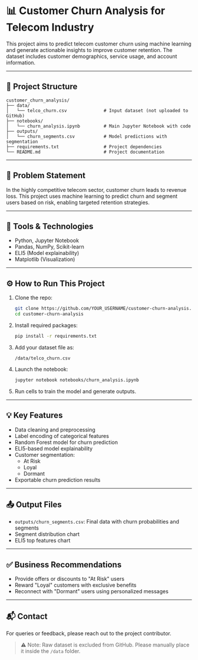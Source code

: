 # 📊 Customer Churn Analysis for Telecom Industry

This project aims to predict telecom customer churn using machine learning and generate actionable insights to improve customer retention. The dataset includes customer demographics, service usage, and account information.

---

## 📁 Project Structure

```
customer_churn_analysis/
├── data/
│   └── telco_churn.csv              # Input dataset (not uploaded to GitHub)
├── notebooks/
│   └── churn_analysis.ipynb         # Main Jupyter Notebook with code
├── outputs/
│   └── churn_segments.csv           # Model predictions with segmentation
├── requirements.txt                 # Project dependencies
└── README.md                        # Project documentation
```

---

## 📌 Problem Statement

In the highly competitive telecom sector, customer churn leads to revenue loss. This project uses machine learning to predict churn and segment users based on risk, enabling targeted retention strategies.

---

## 🧰 Tools & Technologies

- Python, Jupyter Notebook
- Pandas, NumPy, Scikit-learn
- ELI5 (Model explainability)
- Matplotlib (Visualization)

---

## ⚙️ How to Run This Project

1. Clone the repo:
   ```bash
   git clone https://github.com/YOUR_USERNAME/customer-churn-analysis.git
   cd customer-churn-analysis
   ```

2. Install required packages:
   ```bash
   pip install -r requirements.txt
   ```

3. Add your dataset file as:
   ```
   /data/telco_churn.csv
   ```

4. Launch the notebook:
   ```bash
   jupyter notebook notebooks/churn_analysis.ipynb
   ```

5. Run cells to train the model and generate outputs.

---

## 💡 Key Features

- Data cleaning and preprocessing
- Label encoding of categorical features
- Random Forest model for churn prediction
- ELI5-based model explainability
- Customer segmentation:
  - At Risk
  - Loyal
  - Dormant
- Exportable churn prediction results

---

## 📤 Output Files

- `outputs/churn_segments.csv`: Final data with churn probabilities and segments
- Segment distribution chart
- ELI5 top features chart

---

## ✅ Business Recommendations

- Provide offers or discounts to "At Risk" users
- Reward "Loyal" customers with exclusive benefits
- Reconnect with "Dormant" users using personalized messages

---

## 📬 Contact

For queries or feedback, please reach out to the project contributor.

> ⚠️ Note: Raw dataset is excluded from GitHub. Please manually place it inside the `/data` folder.
